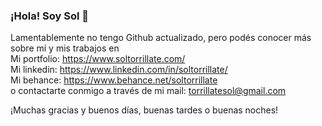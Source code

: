 ### ¡Hola! Soy Sol 👋
Lamentablemente no tengo Github actualizado, pero podés conocer más sobre mí y mis trabajos en <br>
Mi portfolio: https://www.soltorrillate.com/ <br>
Mi linkedin: https://www.linkedin.com/in/soltorrillate/ <br>
Mi behance: https://www.behance.net/soltorrillate <br>
o contactarte conmigo a través de mi mail: torrillatesol@gmail.com <br>

¡Muchas gracias y buenos días, buenas tardes o buenas noches!
<!--
**soltorrillate/soltorrillate** is a ✨ _special_ ✨ repository because its `README.md` (this file) appears on your GitHub profile.

Here are some ideas to get you started:

- 🔭 I’m currently working on ...
- 🌱 I’m currently learning ...
- 👯 I’m looking to collaborate on ...
- 🤔 I’m looking for help with ...
- 💬 Ask me about ...
- 📫 How to reach me: ...
- 😄 Pronouns: ...
- ⚡ Fun fact: ...
-->
